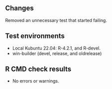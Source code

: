
## Changes
Removed an unnecessary test that started failing.

## Test environments
* Local Kubuntu 22.04: R-4.2.1, and R-devel.
* win-builder (devel, release, and oldrelease)

## R CMD check results
* No errors or warnings.
